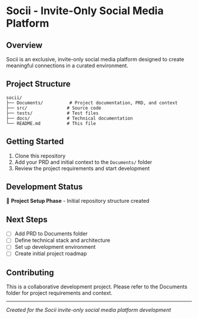 # Socii - Invite-Only Social Media Platform

## Overview
Socii is an exclusive, invite-only social media platform designed to create meaningful connections in a curated environment.

## Project Structure
```
socii/
├── Documents/          # Project documentation, PRD, and context
├── src/               # Source code
├── tests/             # Test files
├── docs/              # Technical documentation
└── README.md          # This file
```

## Getting Started
1. Clone this repository
2. Add your PRD and initial context to the `Documents/` folder
3. Review the project requirements and start development

## Development Status
🚧 **Project Setup Phase** - Initial repository structure created

## Next Steps
- [ ] Add PRD to Documents folder
- [ ] Define technical stack and architecture
- [ ] Set up development environment
- [ ] Create initial project roadmap

## Contributing
This is a collaborative development project. Please refer to the Documents folder for project requirements and context.

---
*Created for the Socii invite-only social media platform development* 